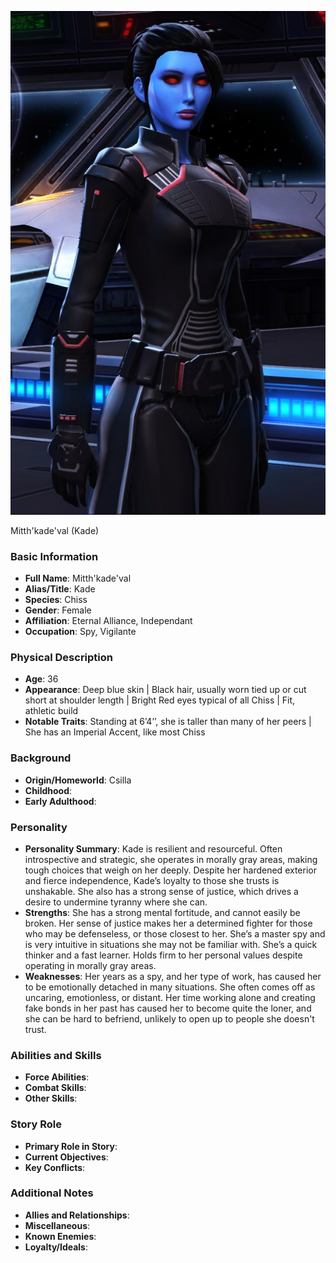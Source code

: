 ![Mitth'kade'val (Kade)](https://github.com/Cronyx2000/memorykeepsakeforswtororother/blob/e154f926b5d6ea67c3e55d16e6f2983f46e2e054/20241024183143_1.jpg?raw=true)

Mitth'kade'val (Kade)

### Basic Information
- **Full Name**: Mitth'kade'val
- **Alias/Title**: Kade
- **Species**: Chiss
- **Gender**: Female
- **Affiliation**: Eternal Alliance, Independant
- **Occupation**: Spy, Vigilante

### Physical Description
- **Age**: 36
- **Appearance**: Deep blue skin | Black hair, usually worn tied up or cut short at shoulder length | Bright Red eyes typical of all Chiss | Fit, athletic build
- **Notable Traits**: Standing at 6’4’’, she is taller than many of her peers | She has an Imperial Accent, like most Chiss

### Background
- **Origin/Homeworld**: Csilla
- **Childhood**: 
- **Early Adulthood**: 

### Personality
- **Personality Summary**: Kade is resilient and resourceful. Often introspective and strategic, she operates in morally gray areas, making tough choices that weigh on her deeply. Despite her hardened exterior and fierce independence, Kade’s loyalty to those she trusts is unshakable. She also has a strong sense of justice, which drives a desire to undermine tyranny where she can.
- **Strengths**: She has a strong mental fortitude, and cannot easily be broken. Her sense of justice makes her a determined fighter for those who may be defenseless, or those closest to her. She’s a master spy and is very intuitive in situations she may not be familiar with. She’s a quick thinker and a fast learner. Holds firm to her personal values despite operating in morally gray areas.
- **Weaknesses**: Her years as a spy, and her type of work, has caused her to be emotionally detached in many situations. She often comes off as uncaring, emotionless, or distant. Her time working alone and creating fake bonds in her past has caused her to become quite the loner, and she can be hard to befriend, unlikely to open up to people she doesn't trust.

### Abilities and Skills
- **Force Abilities**: 
- **Combat Skills**: 
- **Other Skills**: 

### Story Role
- **Primary Role in Story**: 
- **Current Objectives**: 
- **Key Conflicts**: 
  
### Additional Notes
- **Allies and Relationships**: 
- **Miscellaneous**:
- **Known Enemies**: 
- **Loyalty/Ideals**: 



